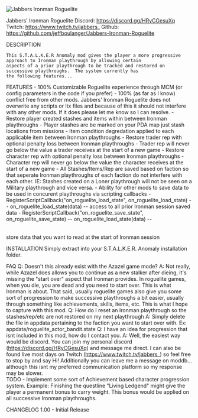 
![Jabbers Ironman Roguelite](https://cdn.discordapp.com/attachments/415664512981794818/941835109521297448/Jabbers_Ironman_Roguelite.gif)  

Jabbers' Ironman Roguelite
Discord: https://discord.gg/HRyCGesuXq
Twitch: https://www.twitch.tv/jabbers_
Github: https://github.com/jeffboulanger/Jabbers-Ironman-Roguelite

DESCRIPTION

    This S.T.A.L.K.E.R Anomaly mod gives the player a more progressive approach to Ironman playthrough by allowing certain 
    aspects of a prior playthrough to be tracked and restored on successive playthroughs.  The system currently has 
    the following features...

FEATURES
    - 100% Customizable Roguelite experience through MCM (or config parameters in the code if you prefer)
    - 100% (as far as I know) conflict free from other mods.  Jabbers' Ironman Roguelite does not overwrite 
      any scripts or ltx files and because of this it should not interfere with any other mods.   If it does
      please let me know so I can resolve.
    - Restore player created stashes and items within between Ironman playthroughs
        - Player stashes are be marked on your PDA map just stash locations from missions
        - Item condition degredation applied to each applicable item between Ironman playthroughs
    - Restore trader rep with optional penalty loss between Ironman playthroughs
        - Trader rep will never go below the value a trader receives at the start of a new game
    - Restore character rep with optional penalty loss between Ironman playthroughs
        - Character rep will never go below the value the character receives at the start of a new game
    - All Stashes/Items/Rep are saved based on faction so that seperate Ironman playthroughs of each faction
      do not interfere with each other.  IE: Stashes created on a Loner playthrough will not be seen on a 
      Military playthrough and vice versa.
    - Ability for other mods to save data to be used in concurent playthroughs via scripting callbacks
        - RegisterScriptCallback("on_roguelite_load_state", on_roguelite_load_state)
            -- on_roguelite_load_state(data) --<table> access to all prior Ironman session saved data
        - RegisterScriptCallback("on_roguelite_save_state", on_roguelite_save_state)
            -- on_roguelite_load_state(data) --<table> store data that you want to read at the start of Ironman session

INSTALLATION
    Simply extract into your S.T.A.L.K.E.R. Anomaly installation folder.

FAQ
    Q: Doesn't this already exist with the Azazel game mode? 
    A: Not really, while Azazel does allows you to continue as a new stalker after dieing, it's missing the "start over" 
      aspect that Ironman provides.  In roguelite games, when you die, you are dead and you need to start over.  This is what
      Ironman is about.  That said, usually roguelite games also give you some sort of progression to make successive playthroughs 
      a bit easier, usually through something like achievements, skills, items, etc.  This is what I hope to capture with this mod.
    Q: How do I reset an Ironman playthrough so the stashes/rep/etc are not restored on my next playthrough
    A: Simply delete the file in appdata pertaining to the faction you want to start over with.  Ex: appdata/roguelite_actor_bandit.state
    Q: I have an idea for progression that isnt included in this mod, how do I contact you.
    A: Well, the easiest way would be discord.  You can join my personal discord (https://discord.gg/HRyCGesuXq) and message me direct.
       I can also be found live most days on Twitch (https://www.twitch.tv/jabbers_) so feel free to stop by and say Hi! 
       Additionally you can leave me a message on moddb... although this isnt my preferred communication platform so my response may be 
       slower.   
TODO
    - Implement some sort of Achievement based character progression system.  Example: Finishing the questline "Living Ledgend" might 
      give the player a permanent bonus to carry weight.  This bonus would be applied on all successive Ironman playthroughs.  

CHANGELOG
    1.00 - Initial Release
